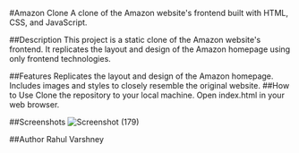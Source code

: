 #Amazon Clone
A clone of the Amazon website's frontend built with HTML, CSS, and JavaScript.

##Description
This project is a static clone of the Amazon website's frontend. It replicates the layout and design of the Amazon homepage using only frontend technologies.

##Features
Replicates the layout and design of the Amazon homepage.
Includes images and styles to closely resemble the original website.
##How to Use
Clone the repository to your local machine.
Open index.html in your web browser.

##Screenshots
![Screenshot (179)](https://github.com/RahulVarshney7733/amazonClone/assets/143241458/0b451c8d-649a-4353-97c7-41eb202811c0)

##Author
Rahul Varshney
